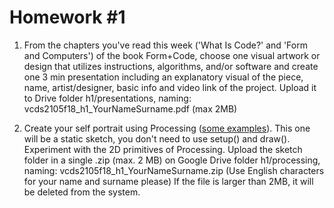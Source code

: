 # Homework #1

1. From the chapters you've read this week ('What Is Code?' and 'Form and Computers') of the book Form+Code, choose one 
visual artwork or design that utilizes instructions, algorithms, and/or software and create one 3 min presentation including
an explanatory visual of the piece, name, artist/designer, basic info and video link of the project. Upload it to Drive folder h1/presentations, naming: vcds2105f18_h1_YourNameSurname.pdf (max 2MB)

2. Create your self portrait using Processing ([some examples](https://www.openprocessing.org/browse/?q=self+portrait&time=anytime&type=all#)). This one will be a static sketch, you don't need to use setup() and draw().
Experiment with the 2D primitives of Processing. Upload the sketch folder in a single .zip (max. 2 MB) on Google Drive 
folder h1/processing, naming: vcds2105f18_h1_YourNameSurname.zip (Use English characters for your name and surname please) 
If the file is larger than 2MB, it will be deleted from the system.
